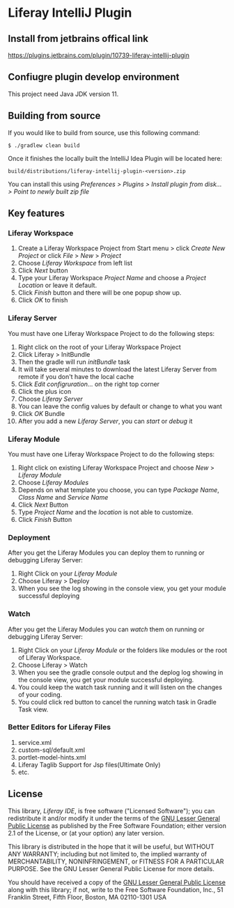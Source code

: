 # Liferay IntelliJ Plugin

## Install from jetbrains offical link
https://plugins.jetbrains.com/plugin/10739-liferay-intellij-plugin

## Confiugre plugin develop environment 
This project need Java JDK version 11.

## Building from source
If you would like to build from source, use this following command:

```
$ ./gradlew clean build
```

Once it finishes the locally built the IntelliJ Idea Plugin will be located here:

```
build/distributions/liferay-intellij-plugin-<version>.zip
```

You can install this using _Preferences > Plugins > Install plugin from disk... > Point to newly built zip file_

## Key features

### Liferay Workspace
1. Create a Liferay Workspace Project from Start menu > click *Create New Project* or click *File* > *New* > *Project*
2. Choose *Liferay Workspace* from left list
3. Click *Next* button
4. Type your Liferay Workspace *Project Name* and choose a *Project Location* or leave it default.
5. Click *Finish* button and there will be one popup show up.
6. Click *OK* to finish

### Liferay Server
You must have one Liferay Workspace Project to do the following steps:
1. Right click on the root of your Liferay Workspace Project
2. Click Liferay > InitBundle
3. Then the gradle will run *initBundle* task
4. It will take several minutes to download the latest Liferay Server from remote if you don't have the local cache
5. Click *Edit configruration...* on the right top corner
6. Click the plus icon
7. Choose *Liferay Server*
8. You can leave the config values by default or change to what you want
9. Click *OK* Bundle
10. After you add a new *Liferay Server*, you can *start* or *debug* it

### Liferay Module
You must have one Liferay Workspace Project to do the following steps:
1. Right click on existing Liferay Workspace Project and choose *New* > *Liferay Module*
2. Choose *Liferay Modules*
3. Depends on what template you choose, you can type *Package Name*, *Class Name* and *Service Name*
4. Click *Next* Button
5. Type *Project Name* and the *location* is not able to customize.
6. Click *Finish* Button

### Deployment
After you get the Liferay Modules you can deploy them to running or debugging Liferay Server:
1. Right Click on your *Liferay Module*
2. Choose Liferay > Deploy
3. When you see the log showing in the console view, you get your module successful deploying

### Watch
After you get the Liferay Modules you can *watch* them on running or debugging Liferay Server:
1. Right Click on your *Liferay Module* or the folders like modules or the root of Liferay Workspace.
2. Choose Liferay > Watch
3. When you see the gradle console output and the deplog log showing in the console view, you get your module successful deploying.
4. You could keep the watch task running and it will listen on the changes of your coding.
5. You could click red button to cancel the running watch task in Gradle Task view.

### Better Editors for Liferay Files
1. service.xml
2. custom-sql/default.xml
3. portlet-model-hints.xml
4. Liferay Taglib Support for Jsp files(Ultimate Only)
5. etc.

## License

This library, *Liferay IDE*, is free software ("Licensed
Software"); you can redistribute it and/or modify it under the terms of the [GNU
Lesser General Public License](http://www.gnu.org/licenses/lgpl-2.1.html) as
published by the Free Software Foundation; either version 2.1 of the License, or
(at your option) any later version.

This library is distributed in the hope that it will be useful, but WITHOUT ANY
WARRANTY; including but not limited to, the implied warranty of MERCHANTABILITY,
NONINFRINGEMENT, or FITNESS FOR A PARTICULAR PURPOSE. See the GNU Lesser General
Public License for more details.

You should have received a copy of the [GNU Lesser General Public
License](http://www.gnu.org/licenses/lgpl-2.1.html) along with this library; if
not, write to the Free Software Foundation, Inc., 51 Franklin Street, Fifth
Floor, Boston, MA 02110-1301 USA

